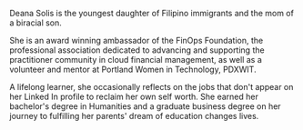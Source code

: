 
Deana Solis is the youngest daughter of Filipino immigrants and the mom of a biracial son.

She is an award winning ambassador of the FinOps Foundation, the professional association dedicated to advancing and supporting the practitioner community in cloud financial management, as well as a volunteer and mentor at Portland Women in Technology, PDXWIT.

A lifelong learner, she occasionally reflects on the jobs that don't appear on her Linked In profile to reclaim her own self worth. She earned her bachelor's degree in Humanities and a graduate business degree on her journey to fulfilling her parents' dream of education changes lives.
